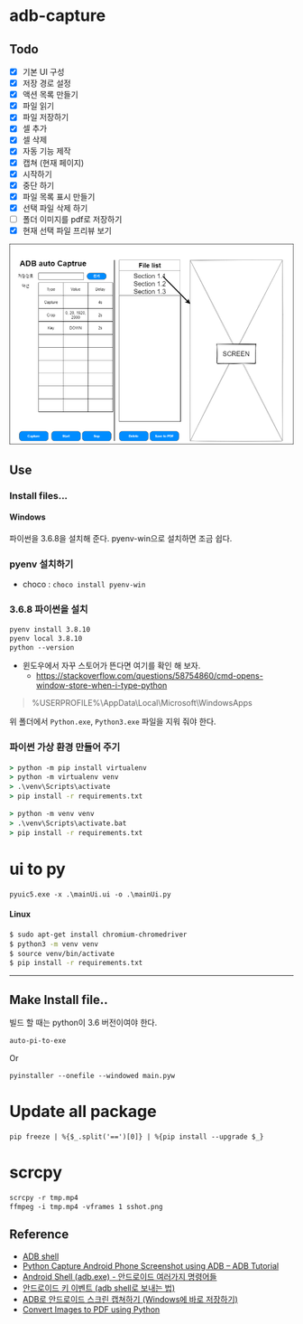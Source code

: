 # adb-capture

## Todo
 - [x] 기본 UI 구성
 - [x] 저장 경로 설정
 - [x] 액션 목록 만들기
  - [x] 파일 읽기
  - [x] 파일 저장하기
  - [x] 셀 추가
  - [x] 셀 삭제
 - [x] 자동 기능 제작
  - [x] 캡쳐 (현재 페이지)
  - [x] 시작하기
  - [x] 중단 하기
 - [x] 파일 목록 표시 만들기
  - [x] 선택 파일 삭제 하기
  - [ ] 폴더 이미지를 pdf로 저장하기
 - [x] 현재 선택 파일 프리뷰 보기

![screen](./image/ui.png)

## Use
### Install files...

#### Windows
파이썬을 3.6.8을 설치해 준다.
pyenv-win으로 설치하면 조금 쉽다.

### pyenv 설치하기

* choco : `choco install pyenv-win`

### 3.6.8 파이썬을 설치

```
pyenv install 3.8.10
pyenv local 3.8.10
python --version
```

* 윈도우에서 자꾸 스토어가 뜬다면 여기를 확인 해 보자.
  * https://stackoverflow.com/questions/58754860/cmd-opens-window-store-when-i-type-python

> %USERPROFILE%\AppData\Local\Microsoft\WindowsApps

위 폴더에서 `Python.exe`, `Python3.exe` 파일을 지워 줘야 한다.

### 파이썬 가상 환경 만들어 주기

```cmd
> python -m pip install virtualenv
> python -m virtualenv venv
> .\venv\Scripts\activate
> pip install -r requirements.txt
```

```cmd
> python -m venv venv
> .\venv\Scripts\activate.bat
> pip install -r requirements.txt
```

# ui to py
```
pyuic5.exe -x .\mainUi.ui -o .\mainUi.py
```


#### Linux

```bash
$ sudo apt-get install chromium-chromedriver
$ python3 -m venv venv
$ source venv/bin/activate
$ pip install -r requirements.txt
```

------



## Make Install file..
빌드 할 때는 python이 3.6 버전이여야 한다.
```cmd
auto-pi-to-exe
```

Or

```
pyinstaller --onefile --windowed main.pyw
```

# Update all package
```
pip freeze | %{$_.split('==')[0]} | %{pip install --upgrade $_}
```

# scrcpy
```
scrcpy -r tmp.mp4
ffmpeg -i tmp.mp4 -vframes 1 sshot.png
```

## Reference
* [ADB shell](https://adbshell.com/)
* [Python Capture Android Phone Screenshot using ADB – ADB Tutorial](https://www.tutorialexample.com/python-capture-android-phone-screenshot-using-adb-adb-tutorial/)
* [Android Shell (adb.exe) - 안드로이드 여러가지 명령어들](https://m.blog.naver.com/PostView.nhn?blogId=gyurse&logNo=220911727781&proxyReferer=https:%2F%2Fwww.google.co.kr%2F)
* [안드로이드 키 이벤트 (adb shell로 보내는 법)](http://www.dreamy.pe.kr/zbxe/CodeClip/164608)
* [ADB로 안드로이드 스크린 캡쳐하기 (Windows에 바로 저장하기)](http://heyo.net/wp/66574)
* [Convert Images to PDF using Python](https://datatofish.com/images-to-pdf-python/)